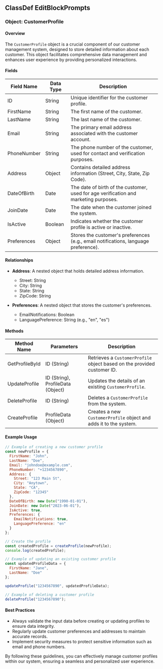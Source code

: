 ## ClassDef EditBlockPrompts
### Object: CustomerProfile

#### Overview
The `CustomerProfile` object is a crucial component of our customer management system, designed to store detailed information about each customer. This object facilitates comprehensive data management and enhances user experience by providing personalized interactions.

#### Fields

| Field Name | Data Type | Description |
|------------|-----------|-------------|
| ID         | String    | Unique identifier for the customer profile. |
| FirstName  | String    | The first name of the customer. |
| LastName   | String    | The last name of the customer. |
| Email      | String    | The primary email address associated with the customer account. |
| PhoneNumber| String    | The phone number of the customer, used for contact and verification purposes. |
| Address    | Object    | Contains detailed address information (Street, City, State, Zip Code). |
| DateOfBirth| Date      | The date of birth of the customer, used for age verification and marketing purposes. |
| JoinDate   | Date      | The date when the customer joined the system. |
| IsActive   | Boolean   | Indicates whether the customer profile is active or inactive. |
| Preferences| Object    | Stores the customer's preferences (e.g., email notifications, language preference). |

#### Relationships

- **Address**: A nested object that holds detailed address information.
  - Street: String
  - City: String
  - State: String
  - ZipCode: String

- **Preferences**: A nested object that stores the customer's preferences.
  - EmailNotifications: Boolean
  - LanguagePreference: String (e.g., "en", "es")

#### Methods

| Method Name | Parameters | Description |
|-------------|------------|-------------|
| GetProfileById | ID (String) | Retrieves a `CustomerProfile` object based on the provided customer ID. |
| UpdateProfile | ID (String), ProfileData (Object) | Updates the details of an existing `CustomerProfile`. |
| DeleteProfile | ID (String) | Deletes a `CustomerProfile` from the system. |
| CreateProfile | ProfileData (Object) | Creates a new `CustomerProfile` object and adds it to the system. |

#### Example Usage

```javascript
// Example of creating a new customer profile
const newProfile = {
  FirstName: "John",
  LastName: "Doe",
  Email: "johndoe@example.com",
  PhoneNumber: "+1234567890",
  Address: {
    Street: "123 Main St",
    City: "Anytown",
    State: "CA",
    ZipCode: "12345"
  },
  DateOfBirth: new Date("1990-01-01"),
  JoinDate: new Date("2023-06-01"),
  IsActive: true,
  Preferences: {
    EmailNotifications: true,
    LanguagePreference: "en"
  }
};

// Create the profile
const createdProfile = createProfile(newProfile);
console.log(createdProfile);

// Example of updating an existing customer profile
const updatedProfileData = {
  FirstName: "Jane",
  LastName: "Doe"
};

updateProfile("1234567890", updatedProfileData);

// Example of deleting a customer profile
deleteProfile("1234567890");
```

#### Best Practices

- Always validate the input data before creating or updating profiles to ensure data integrity.
- Regularly update customer preferences and addresses to maintain accurate records.
- Implement security measures to protect sensitive information such as email and phone numbers.

By following these guidelines, you can effectively manage customer profiles within our system, ensuring a seamless and personalized user experience.
